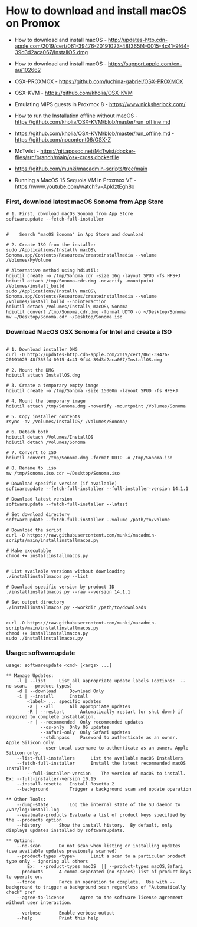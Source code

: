 # How to download and install macOS on Promox
- How to download and install macOS - http://updates-http.cdn-apple.com/2019/cert/061-39476-20191023-48f365f4-0015-4c41-9f44-39d3d2aca067/InstallOS.dmg
- How to download and install macOS - https://support.apple.com/en-au/102662
- OSX-PROXMOX - https://github.com/luchina-gabriel/OSX-PROXMOX
- OSX-KVM - https://github.com/kholia/OSX-KVM
- Emulating MIPS guests in Proxmox 8 - https://www.nicksherlock.com/
- How to run the Installation offline without macOS - https://github.com/kholia/OSX-KVM/blob/master/run_offline.md
- https://github.com/kholia/OSX-KVM/blob/master/run_offline.md - https://github.com/nocontent06/OSX-Z
- McTwist - https://git.aposoc.net/McTwist/docker-files/src/branch/main/osx-cross.dockerfile
- https://github.com/munki/macadmin-scripts/tree/main

- Running a MacOS 15 Sequoia VM in Proxmox VE - https://www.youtube.com/watch?v=ApldztEgh8o

### First, download latest macOS Sonoma from App Store

```
# 1. First, download macOS Sonoma from App Store
softwareupdate --fetch-full-installer


#    Search "macOS Sonoma" in App Store and download

# 2. Create ISO from the installer
sudo /Applications/Install\ macOS\ Sonoma.app/Contents/Resources/createinstallmedia --volume /Volumes/MyVolume

# Alternative method using hdiutil:
hdiutil create -o /tmp/Sonoma.cdr -size 16g -layout SPUD -fs HFS+J
hdiutil attach /tmp/Sonoma.cdr.dmg -noverify -mountpoint /Volumes/install_build
sudo /Applications/Install\ macOS\ Sonoma.app/Contents/Resources/createinstallmedia --volume /Volumes/install_build --nointeraction
hdiutil detach /Volumes/Install\ macOS\ Sonoma
hdiutil convert /tmp/Sonoma.cdr.dmg -format UDTO -o ~/Desktop/Sonoma
mv ~/Desktop/Sonoma.cdr ~/Desktop/Sonoma.iso
```

### Download MacOS OSX Sonoma for Intel and create a ISO

```

# 1. Download installer DMG
curl -O http://updates-http.cdn-apple.com/2019/cert/061-39476-20191023-48f365f4-0015-4c41-9f44-39d3d2aca067/InstallOS.dmg

# 2. Mount the DMG
hdiutil attach InstallOS.dmg

# 3. Create a temporary empty image
hdiutil create -o /tmp/Sonoma -size 15000m -layout SPUD -fs HFS+J

# 4. Mount the temporary image
hdiutil attach /tmp/Sonoma.dmg -noverify -mountpoint /Volumes/Sonoma

# 5. Copy installer contents
rsync -av /Volumes/InstallOS/ /Volumes/Sonoma/

# 6. Detach both
hdiutil detach /Volumes/InstallOS
hdiutil detach /Volumes/Sonoma

# 7. Convert to ISO
hdiutil convert /tmp/Sonoma.dmg -format UDTO -o /tmp/Sonoma.iso

# 8. Rename to .iso
mv /tmp/Sonoma.iso.cdr ~/Desktop/Sonoma.iso

```


```
# Download specific version (if available)
softwareupdate --fetch-full-installer --full-installer-version 14.1.1

# Download latest version
softwareupdate --fetch-full-installer --latest

# Set download directory
softwareupdate --fetch-full-installer --volume /path/to/volume
```




```
# Download the script
curl -O https://raw.githubusercontent.com/munki/macadmin-scripts/main/installinstallmacos.py

# Make executable
chmod +x installinstallmacos.py


# List available versions without downloading
./installinstallmacos.py --list

# Download specific version by product ID
./installinstallmacos.py --raw --version 14.1.1

# Set output directory
./installinstallmacos.py --workdir /path/to/downloads


```


```
curl -O https://raw.githubusercontent.com/munki/macadmin-scripts/main/installinstallmacos.py
chmod +x installinstallmacos.py
sudo ./installinstallmacos.py
```

### Usage: softwareupdate

```
usage: softwareupdate <cmd> [<args> ...]

** Manage Updates:
	-l | --list		List all appropriate update labels (options:  --no-scan, --product-types)
	-d | --download		Download Only
	-i | --install		Install
		<label> ...	specific updates
		-a | --all		All appropriate updates
		-R | --restart		Automatically restart (or shut down) if required to complete installation.
		-r | --recommended	Only recommended updates
		     --os-only	Only OS updates
		     --safari-only	Only Safari updates
		     --stdinpass	Password to authenticate as an owner. Apple Silicon only.
		     --user	Local username to authenticate as an owner. Apple Silicon only.
	--list-full-installers		List the available macOS Installers
	--fetch-full-installer		Install the latest recommended macOS Installer
		--full-installer-version	The version of macOS to install. Ex: --full-installer-version 10.15
	--install-rosetta	Install Rosetta 2
	--background		Trigger a background scan and update operation

** Other Tools:
	--dump-state		Log the internal state of the SU daemon to /var/log/install.log
	--evaluate-products	Evaluate a list of product keys specified by the --products option 
	--history		Show the install history.  By default, only displays updates installed by softwareupdate.  

** Options:
	--no-scan		Do not scan when listing or installing updates (use available updates previously scanned)
	--product-types <type>		Limit a scan to a particular product type only - ignoring all others
		Ex:  --product-types macOS  || --product-types macOS,Safari 
	--products		A comma-separated (no spaces) list of product keys to operate on. 
	--force			Force an operation to complete.  Use with --background to trigger a background scan regardless of "Automatically check" pref 
	--agree-to-license		Agree to the software license agreement without user interaction.

	--verbose		Enable verbose output
	--help			Print this help
```
